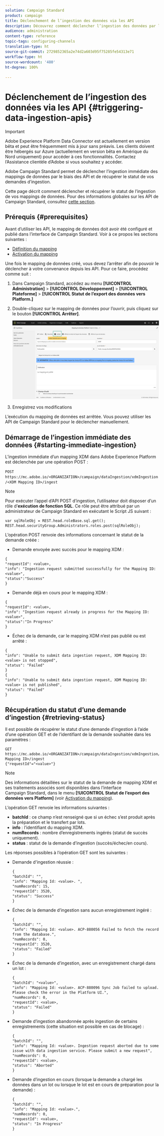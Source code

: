 ```yaml
---
solution: Campaign Standard
product: campaign
title: Déclenchement de l’ingestion des données via les API
description: Découvrez comment déclencher l’ingestion des données par le biais des API.
audience: administration
content-type: reference
topic-tags: configuring-channels
translation-type: ht
source-git-commit: 2729852365a2e74d2a603d95f75285fe54313e71
workflow-type: ht
source-wordcount: '480'
ht-degree: 100%

---
```



# Déclenchement de l’ingestion des données via les API {#triggering-data-ingestion-apis}

>[!IMPORTANT]
>
>Adobe Experience Platform Data Connector est actuellement en version bêta et peut être fréquemment mis à jour sans préavis. Les clients doivent être hébergés sur Azure (actuellement en version bêta en Amérique du Nord uniquement) pour accéder à ces fonctionnalités. Contactez l’Assistance clientèle d’Adobe si vous souhaitez y accéder.

Adobe Campaign Standard permet de déclencher l’ingestion immédiate des mappings de données par le biais des API et de récupérer le statut de vos demandes d’ingestion.

Cette page décrit comment déclencher et récupérer le statut de l’ingestion de vos mappings de données. Pour des informations globales sur les API de Campaign Standard, consultez [cette section](../../api/using/get-started-apis.md).

## Prérequis {#prerequisites}

Avant d’utiliser les API, le mapping de données doit avoir été configuré et publié dans l’interface de Campaign Standard. Voir à ce propos les sections suivantes :

* [Définition du mapping](../../developing/using/aep-mapping-definition.md)
* [Activation du mapping](../../developing/using/aep-mapping-activation.md)

Une fois le mapping de données créé, vous devez l’arrêter afin de pouvoir le déclencher à votre convenance depuis les API. Pour ce faire, procédez comme suit :

1. Dans Campaign Standard, accédez au menu **[!UICONTROL Administration]** > **[!UICONTROL Développement]** > **[!UICONTROL Plateforme]** > **[!UICONTROL Statut de l’export des données vers Platform.]**

1. Double-cliquez sur le mapping de données pour l’ouvrir, puis cliquez sur le bouton **[!UICONTROL Arrêter]**.

   ![](assets/aep_datamapping_stop.png)

1. Enregistrez vos modifications

L’exécution du mapping de données est arrêtée. Vous pouvez utiliser les API de Campaign Standard pour le déclencher manuellement.

## Démarrage de l’ingestion immédiate des données {#starting-immediate-ingestion}

L’ingestion immédiate d’un mapping XDM dans Adobe Experience Platform est déclenchée par une opération POST :

`POST https://mc.adobe.io/<ORGANIZATION>/campaign/dataIngestion/xdmIngestion/<XDM Mapping ID>/ingest`

>[!NOTE]
>
>Pour exécuter l’appel d’API POST d’ingestion, l’utilisateur doit disposer d’un rôle d’**exécution de fonction SQL**. Ce rôle peut être attribué par un administrateur de Campaign Standard en exécutant le Script JS suivant :
>
>```
>var sqlRoleObj = REST.head.roleBase.sql.get();
>REST.head.securityGroup.Administrators.roles.post(sqlRoleObj);
>```

L’opération POST renvoie des informations concernant le statut de la demande créée :

* Demande envoyée avec succès pour le mapping XDM :

```
{
"requestId": <value>,
"info": "Ingestion request submitted successfully for the Mapping ID: <value>",
"status":"Success"
}
```

* Demande déjà en cours pour le mapping XDM :

```
{
"requestId": <value>,
"info": "Ingestion request already in progress for the Mapping ID: <value>",
"status":"In Progress"
}
```

* Échec de la demande, car le mapping XDM n’est pas publié ou est arrêté :

```
{
"info": "Unable to submit data ingestion request, XDM Mapping ID: <value> is not stopped",
"status": "Failed"
}
{
"info": "Unable to submit data ingestion request, XDM Mapping ID: <value> is not published",
"status": "Failed"
}
```

## Récupération du statut d’une demande d’ingestion {#retrieving-status}

Il est possible de récupérer le statut d’une demande d’ingestion à l’aide d’une opération GET et de l’identifiant de la demande souhaitée dans les paramètres :

```
GET https://mc.adobe.io/<ORGANIZATION>/campaign/dataIngestion/xdmIngestion/<XDM Mapping ID>/ingest
{"requestId"="<value>"}
```

>[!NOTE]
>
>Des informations détaillées sur le statut de la demande de mapping XDM et ses traitements associés sont disponibles dans l’interface Campaign Standard, dans le menu **[!UICONTROL Statut de l’export des données vers Platform]** (voir [Activation du mapping](../../developing/using/aep-mapping-activation.md)).

L’opération GET renvoie les informations suivantes :

* **batchId** : ce champ n’est renseigné que si un échec s’est produit après la préparation et le transfert par lots.
* **info** : l’identifiant du mapping XDM.
* **numRecords** : nombre d’enregistrements ingérés (statut de succès uniquement).
* **status** : statut de la demande d’ingestion (succès/échec/en cours).

Les réponses possibles à l’opération GET sont les suivantes :

* Demande d&#39;ingestion réussie :

   ```
   {
   "batchId": "",
   "info": "Mapping Id: <value>. ",
   "numRecords": 15,
   "requestId": 3520,
   "status": "Success"
   }
   ```

* Échec de la demande d’ingestion sans aucun enregistrement ingéré :

   ```
   {
   "batchId": "",
   "info": "Mapping Id: <value>. ACP-880056 Failed to fetch the record from the database.",
   "numRecords": 0,
   "requestId": 3520,
   "status": "Failed"
   }
   ```

* Échec de la demande d’ingestion, avec un enregistrement chargé dans un lot :

   ```
   {
   "batchId": "<value>",
   "info": "Mapping Id: <value>. ACP-880096 Sync Job failed to upload. Please check the error in the Platform UI.",
   "numRecords": 0,
   "requestId": <value>,
   "status": "Failed"
   }
   ```

* Demande d’ingestion abandonnée après ingestion de certains enregistrements (cette situation est possible en cas de blocage) :

   ```
   {
   "batchId": "",
   "info": "Mapping Id: <value>. Ingestion request aborted due to some issue with data ingestion service. Please submit a new request",
   "numRecords": 0,
   "requestId": <value>,
   "status": "Aborted"
   }
   ```

* Demande d’ingestion en cours (lorsque la demande a chargé les données dans un lot ou lorsque le lot est en cours de préparation pour la demande) :

   ```
   {
   "batchId": "",
   "info": "Mapping Id: <value>.",
   "numRecords": 0,
   "requestId": <value>,
   "status": "In Progress"
   }
   ```
